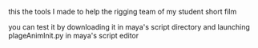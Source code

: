 this the tools I made to help the rigging team of my student short film

you can test it by downloading it in maya's script directory and launching plageAnimInit.py in maya's script editor
